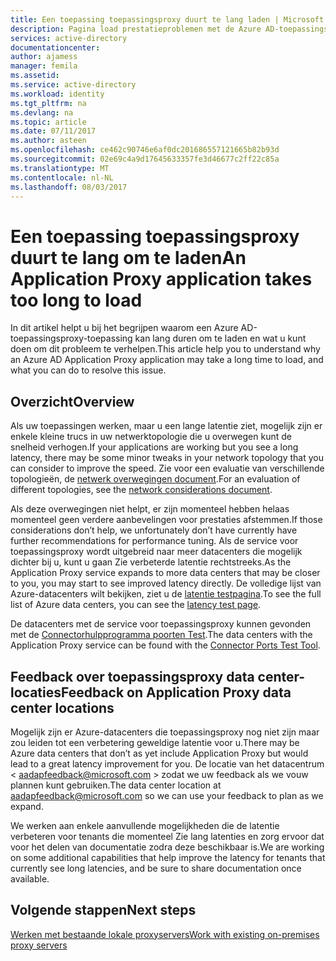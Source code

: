 ```yaml
---
title: Een toepassing toepassingsproxy duurt te lang laden | Microsoft Docs
description: Pagina load prestatieproblemen met de Azure AD-toepassingsproxy oplossen
services: active-directory
documentationcenter: 
author: ajamess
manager: femila
ms.assetid: 
ms.service: active-directory
ms.workload: identity
ms.tgt_pltfrm: na
ms.devlang: na
ms.topic: article
ms.date: 07/11/2017
ms.author: asteen
ms.openlocfilehash: ce462c90746e6af0dc201686557121665b82b93d
ms.sourcegitcommit: 02e69c4a9d17645633357fe3d46677c2ff22c85a
ms.translationtype: MT
ms.contentlocale: nl-NL
ms.lasthandoff: 08/03/2017
---
```

# <a name="an-application-proxy-application-takes-too-long-to-load"></a><span data-ttu-id="5970b-103">Een toepassing toepassingsproxy duurt te lang om te laden</span><span class="sxs-lookup"><span data-stu-id="5970b-103">An Application Proxy application takes too long to load</span></span>

<span data-ttu-id="5970b-104">In dit artikel helpt u bij het begrijpen waarom een Azure AD-toepassingsproxy-toepassing kan lang duren om te laden en wat u kunt doen om dit probleem te verhelpen.</span><span class="sxs-lookup"><span data-stu-id="5970b-104">This article help you to understand why an Azure AD Application Proxy application may take a long time to load, and what you can do to resolve this issue.</span></span>

## <a name="overview"></a><span data-ttu-id="5970b-105">Overzicht</span><span class="sxs-lookup"><span data-stu-id="5970b-105">Overview</span></span>
<span data-ttu-id="5970b-106">Als uw toepassingen werken, maar u een lange latentie ziet, mogelijk zijn er enkele kleine trucs in uw netwerktopologie die u overwegen kunt de snelheid verhogen.</span><span class="sxs-lookup"><span data-stu-id="5970b-106">If your applications are working but you see a long latency, there may be some minor tweaks in your network topology that you can consider to improve the speed.</span></span> <span data-ttu-id="5970b-107">Zie voor een evaluatie van verschillende topologieën, de [netwerk overwegingen document](https://docs.microsoft.com/azure/active-directory/application-proxy-network-topology-considerations).</span><span class="sxs-lookup"><span data-stu-id="5970b-107">For an evaluation of different topologies, see the [network considerations document](https://docs.microsoft.com/azure/active-directory/application-proxy-network-topology-considerations).</span></span>

<span data-ttu-id="5970b-108">Als deze overwegingen niet helpt, er zijn momenteel hebben helaas momenteel geen verdere aanbevelingen voor prestaties afstemmen.</span><span class="sxs-lookup"><span data-stu-id="5970b-108">If those considerations don’t help, we unfortunately don’t have currently have further recommendations for performance tuning.</span></span> <span data-ttu-id="5970b-109">Als de service voor toepassingsproxy wordt uitgebreid naar meer datacenters die mogelijk dichter bij u, kunt u gaan Zie verbeterde latentie rechtstreeks.</span><span class="sxs-lookup"><span data-stu-id="5970b-109">As the Application Proxy service expands to more data centers that may be closer to you, you may start to see improved latency directly.</span></span> <span data-ttu-id="5970b-110">De volledige lijst van Azure-datacenters wilt bekijken, ziet u de [latentie testpagina](http://www.azurespeed.com/Azure/Latency).</span><span class="sxs-lookup"><span data-stu-id="5970b-110">To see the full list of Azure data centers, you can see the [latency test page](http://www.azurespeed.com/Azure/Latency).</span></span> 

<span data-ttu-id="5970b-111">De datacenters met de service voor toepassingsproxy kunnen gevonden met de [Connectorhulpprogramma poorten Test](https://aadap-portcheck.connectorporttest.msappproxy.net/).</span><span class="sxs-lookup"><span data-stu-id="5970b-111">The data centers with the Application Proxy service can be found with the [Connector Ports Test Tool](https://aadap-portcheck.connectorporttest.msappproxy.net/).</span></span> 

## <a name="feedback-on-application-proxy-data-center-locations"></a><span data-ttu-id="5970b-112">Feedback over toepassingsproxy data center-locaties</span><span class="sxs-lookup"><span data-stu-id="5970b-112">Feedback on Application Proxy data center locations</span></span> 
<span data-ttu-id="5970b-113">Mogelijk zijn er Azure-datacenters die toepassingsproxy nog niet zijn maar zou leiden tot een verbetering geweldige latentie voor u.</span><span class="sxs-lookup"><span data-stu-id="5970b-113">There may be Azure data centers that don’t as yet include Application Proxy but would lead to a great latency improvement for you.</span></span> <span data-ttu-id="5970b-114">De locatie van het datacentrum < aadapfeedback@microsoft.com > zodat we uw feedback als we vouw plannen kunt gebruiken.</span><span class="sxs-lookup"><span data-stu-id="5970b-114">The data center location at <aadapfeedback@microsoft.com> so we can use your feedback to plan as we expand.</span></span>

<span data-ttu-id="5970b-115">We werken aan enkele aanvullende mogelijkheden die de latentie verbeteren voor tenants die momenteel Zie lang latenties en zorg ervoor dat voor het delen van documentatie zodra deze beschikbaar is.</span><span class="sxs-lookup"><span data-stu-id="5970b-115">We are working on some additional capabilities that help improve the latency for tenants that currently see long latencies, and be sure to share documentation once available.</span></span>

## <a name="next-steps"></a><span data-ttu-id="5970b-116">Volgende stappen</span><span class="sxs-lookup"><span data-stu-id="5970b-116">Next steps</span></span>
[<span data-ttu-id="5970b-117">Werken met bestaande lokale proxyservers</span><span class="sxs-lookup"><span data-stu-id="5970b-117">Work with existing on-premises proxy servers</span></span>](application-proxy-working-with-proxy-servers.md)

